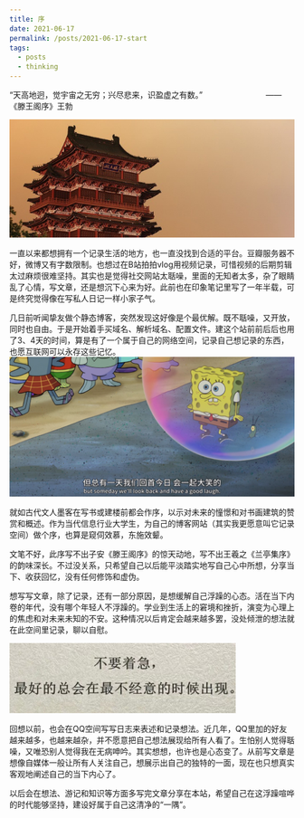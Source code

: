 ```yaml
---
title: 序
date: 2021-06-17
permalink: /posts/2021-06-17-start
tags:
  - posts
  - thinking
---
```


“天高地迥，觉宇宙之无穷；兴尽悲来，识盈虚之有数。”&emsp;&emsp;&emsp;&emsp;&emsp;&emsp;&emsp;&emsp;——《滕王阁序》王勃

![HEAD.jpg](/_posts/images/start-head.jpg)

一直以来都想拥有一个记录生活的地方，也一直没找到合适的平台。豆瓣服务器不好，微博又有字数限制。也想过在B站拍拍vlog用视频记录，可惜视频的后期剪辑太过麻烦很难坚持。其实也是觉得社交网站太聒噪，里面的无知者太多，杂了眼睛乱了心情，写文章，还是想沉下心来为好。此前也在印象笔记里写了一年半载，可是终究觉得像在写私人日记一样小家子气。

几日前听闻挚友做个静态博客，突然发现这好像是个最优解。既不聒噪，又开放，同时也自由。于是开始着手买域名、解析域名、配置文件。建这个站前前后后也用了3、4天的时间，算是有了一个属于自己的网络空间，记录自己想记录的东西，也愿互联网可以永存这些记忆。
![start-1.jpg](/_posts/images/start-1.png)

就如古代文人墨客在写书或建楼前都会作序，以示对未来的憧憬和对书画建筑的赞赏和概述。作为当代信息行业大学生，为自己的博客网站（其实我更愿意叫它记录空间）做个序，也算是窥伺效慕，东施效颦。

文笔不好，此序写不出子安《滕王阁序》的惊天动地，写不出王羲之《兰亭集序》的韵味深长。不过没关系，只希望自己以后能平淡踏实地写自己心中所想，分享当下、收获回忆，没有任何修饰和虚伪。

想写写文章，除了记录，还有一部分原因，是想缓解自己浮躁的心态。活在当下内卷的年代，没有哪个年轻人不浮躁的。学业到生活上的窘境和挫折，演变为心理上的焦虑和对未来未知的不安。这种情况以后肯定会越来越多罢，没处倾泄的想法就在此空间里记录，聊以自慰。

![start-2.jpg](/_posts/images/start-2.png)

回想以前，也会在QQ空间写写日志来表述和记录想法。近几年，QQ里加的好友越来越多，也越来越杂，并不愿意把自己想法展现给所有人看了。生怕别人觉得聒噪，又唯恐别人觉得我在无病呻吟。其实想想，也许也是心态变了。从前写文章是想像自媒体一般让所有人关注自己，想展示出自己的独特的一面，现在也只想真实客观地阐述自己的当下内心了。

以后会在想法、游记和知识等方面多写完文章分享在本站，希望自己在这浮躁喧哗的时代能够坚持，建设好属于自己这清净的“一隅”。
